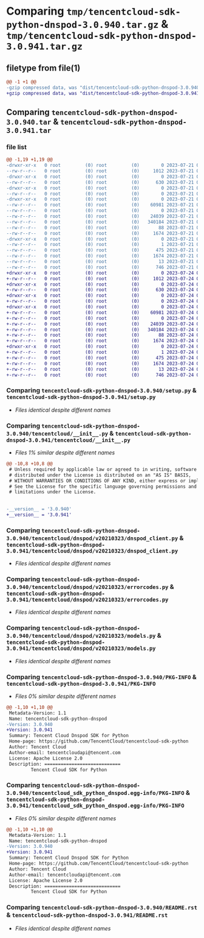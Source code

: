 # Comparing `tmp/tencentcloud-sdk-python-dnspod-3.0.940.tar.gz` & `tmp/tencentcloud-sdk-python-dnspod-3.0.941.tar.gz`

## filetype from file(1)

```diff
@@ -1 +1 @@
-gzip compressed data, was "dist/tencentcloud-sdk-python-dnspod-3.0.940.tar", last modified: Fri Jul 21 00:27:52 2023, max compression
+gzip compressed data, was "dist/tencentcloud-sdk-python-dnspod-3.0.941.tar", last modified: Mon Jul 24 00:35:48 2023, max compression
```

## Comparing `tencentcloud-sdk-python-dnspod-3.0.940.tar` & `tencentcloud-sdk-python-dnspod-3.0.941.tar`

### file list

```diff
@@ -1,19 +1,19 @@
-drwxr-xr-x   0 root         (0) root         (0)        0 2023-07-21 00:27:52.000000 tencentcloud-sdk-python-dnspod-3.0.940/
--rw-r--r--   0 root         (0) root         (0)     1012 2023-07-21 00:27:52.000000 tencentcloud-sdk-python-dnspod-3.0.940/setup.py
-drwxr-xr-x   0 root         (0) root         (0)        0 2023-07-21 00:27:52.000000 tencentcloud-sdk-python-dnspod-3.0.940/tencentcloud/
--rw-r--r--   0 root         (0) root         (0)      630 2023-07-21 00:27:52.000000 tencentcloud-sdk-python-dnspod-3.0.940/tencentcloud/__init__.py
-drwxr-xr-x   0 root         (0) root         (0)        0 2023-07-21 00:27:52.000000 tencentcloud-sdk-python-dnspod-3.0.940/tencentcloud/dnspod/
--rw-r--r--   0 root         (0) root         (0)        0 2023-07-21 00:27:52.000000 tencentcloud-sdk-python-dnspod-3.0.940/tencentcloud/dnspod/__init__.py
-drwxr-xr-x   0 root         (0) root         (0)        0 2023-07-21 00:27:52.000000 tencentcloud-sdk-python-dnspod-3.0.940/tencentcloud/dnspod/v20210323/
--rw-r--r--   0 root         (0) root         (0)    60981 2023-07-21 00:27:52.000000 tencentcloud-sdk-python-dnspod-3.0.940/tencentcloud/dnspod/v20210323/dnspod_client.py
--rw-r--r--   0 root         (0) root         (0)        0 2023-07-21 00:27:52.000000 tencentcloud-sdk-python-dnspod-3.0.940/tencentcloud/dnspod/v20210323/__init__.py
--rw-r--r--   0 root         (0) root         (0)    24039 2023-07-21 00:27:52.000000 tencentcloud-sdk-python-dnspod-3.0.940/tencentcloud/dnspod/v20210323/errorcodes.py
--rw-r--r--   0 root         (0) root         (0)   340184 2023-07-21 00:27:52.000000 tencentcloud-sdk-python-dnspod-3.0.940/tencentcloud/dnspod/v20210323/models.py
--rw-r--r--   0 root         (0) root         (0)       88 2023-07-21 00:27:52.000000 tencentcloud-sdk-python-dnspod-3.0.940/setup.cfg
--rw-r--r--   0 root         (0) root         (0)     1674 2023-07-21 00:27:52.000000 tencentcloud-sdk-python-dnspod-3.0.940/PKG-INFO
-drwxr-xr-x   0 root         (0) root         (0)        0 2023-07-21 00:27:52.000000 tencentcloud-sdk-python-dnspod-3.0.940/tencentcloud_sdk_python_dnspod.egg-info/
--rw-r--r--   0 root         (0) root         (0)        1 2023-07-21 00:27:52.000000 tencentcloud-sdk-python-dnspod-3.0.940/tencentcloud_sdk_python_dnspod.egg-info/dependency_links.txt
--rw-r--r--   0 root         (0) root         (0)      475 2023-07-21 00:27:52.000000 tencentcloud-sdk-python-dnspod-3.0.940/tencentcloud_sdk_python_dnspod.egg-info/SOURCES.txt
--rw-r--r--   0 root         (0) root         (0)     1674 2023-07-21 00:27:52.000000 tencentcloud-sdk-python-dnspod-3.0.940/tencentcloud_sdk_python_dnspod.egg-info/PKG-INFO
--rw-r--r--   0 root         (0) root         (0)       13 2023-07-21 00:27:52.000000 tencentcloud-sdk-python-dnspod-3.0.940/tencentcloud_sdk_python_dnspod.egg-info/top_level.txt
--rw-r--r--   0 root         (0) root         (0)      746 2023-07-21 00:27:52.000000 tencentcloud-sdk-python-dnspod-3.0.940/README.rst
+drwxr-xr-x   0 root         (0) root         (0)        0 2023-07-24 00:35:48.000000 tencentcloud-sdk-python-dnspod-3.0.941/
+-rw-r--r--   0 root         (0) root         (0)     1012 2023-07-24 00:35:48.000000 tencentcloud-sdk-python-dnspod-3.0.941/setup.py
+drwxr-xr-x   0 root         (0) root         (0)        0 2023-07-24 00:35:48.000000 tencentcloud-sdk-python-dnspod-3.0.941/tencentcloud/
+-rw-r--r--   0 root         (0) root         (0)      630 2023-07-24 00:35:48.000000 tencentcloud-sdk-python-dnspod-3.0.941/tencentcloud/__init__.py
+drwxr-xr-x   0 root         (0) root         (0)        0 2023-07-24 00:35:48.000000 tencentcloud-sdk-python-dnspod-3.0.941/tencentcloud/dnspod/
+-rw-r--r--   0 root         (0) root         (0)        0 2023-07-24 00:35:48.000000 tencentcloud-sdk-python-dnspod-3.0.941/tencentcloud/dnspod/__init__.py
+drwxr-xr-x   0 root         (0) root         (0)        0 2023-07-24 00:35:48.000000 tencentcloud-sdk-python-dnspod-3.0.941/tencentcloud/dnspod/v20210323/
+-rw-r--r--   0 root         (0) root         (0)    60981 2023-07-24 00:35:48.000000 tencentcloud-sdk-python-dnspod-3.0.941/tencentcloud/dnspod/v20210323/dnspod_client.py
+-rw-r--r--   0 root         (0) root         (0)        0 2023-07-24 00:35:48.000000 tencentcloud-sdk-python-dnspod-3.0.941/tencentcloud/dnspod/v20210323/__init__.py
+-rw-r--r--   0 root         (0) root         (0)    24039 2023-07-24 00:35:48.000000 tencentcloud-sdk-python-dnspod-3.0.941/tencentcloud/dnspod/v20210323/errorcodes.py
+-rw-r--r--   0 root         (0) root         (0)   340184 2023-07-24 00:35:48.000000 tencentcloud-sdk-python-dnspod-3.0.941/tencentcloud/dnspod/v20210323/models.py
+-rw-r--r--   0 root         (0) root         (0)       88 2023-07-24 00:35:48.000000 tencentcloud-sdk-python-dnspod-3.0.941/setup.cfg
+-rw-r--r--   0 root         (0) root         (0)     1674 2023-07-24 00:35:48.000000 tencentcloud-sdk-python-dnspod-3.0.941/PKG-INFO
+drwxr-xr-x   0 root         (0) root         (0)        0 2023-07-24 00:35:48.000000 tencentcloud-sdk-python-dnspod-3.0.941/tencentcloud_sdk_python_dnspod.egg-info/
+-rw-r--r--   0 root         (0) root         (0)        1 2023-07-24 00:35:48.000000 tencentcloud-sdk-python-dnspod-3.0.941/tencentcloud_sdk_python_dnspod.egg-info/dependency_links.txt
+-rw-r--r--   0 root         (0) root         (0)      475 2023-07-24 00:35:48.000000 tencentcloud-sdk-python-dnspod-3.0.941/tencentcloud_sdk_python_dnspod.egg-info/SOURCES.txt
+-rw-r--r--   0 root         (0) root         (0)     1674 2023-07-24 00:35:48.000000 tencentcloud-sdk-python-dnspod-3.0.941/tencentcloud_sdk_python_dnspod.egg-info/PKG-INFO
+-rw-r--r--   0 root         (0) root         (0)       13 2023-07-24 00:35:48.000000 tencentcloud-sdk-python-dnspod-3.0.941/tencentcloud_sdk_python_dnspod.egg-info/top_level.txt
+-rw-r--r--   0 root         (0) root         (0)      746 2023-07-24 00:35:48.000000 tencentcloud-sdk-python-dnspod-3.0.941/README.rst
```

### Comparing `tencentcloud-sdk-python-dnspod-3.0.940/setup.py` & `tencentcloud-sdk-python-dnspod-3.0.941/setup.py`

 * *Files identical despite different names*

### Comparing `tencentcloud-sdk-python-dnspod-3.0.940/tencentcloud/__init__.py` & `tencentcloud-sdk-python-dnspod-3.0.941/tencentcloud/__init__.py`

 * *Files 1% similar despite different names*

```diff
@@ -10,8 +10,8 @@
 # Unless required by applicable law or agreed to in writing, software
 # distributed under the License is distributed on an "AS IS" BASIS,
 # WITHOUT WARRANTIES OR CONDITIONS OF ANY KIND, either express or implied.
 # See the License for the specific language governing permissions and
 # limitations under the License.
 
 
-__version__ = '3.0.940'
+__version__ = '3.0.941'
```

### Comparing `tencentcloud-sdk-python-dnspod-3.0.940/tencentcloud/dnspod/v20210323/dnspod_client.py` & `tencentcloud-sdk-python-dnspod-3.0.941/tencentcloud/dnspod/v20210323/dnspod_client.py`

 * *Files identical despite different names*

### Comparing `tencentcloud-sdk-python-dnspod-3.0.940/tencentcloud/dnspod/v20210323/errorcodes.py` & `tencentcloud-sdk-python-dnspod-3.0.941/tencentcloud/dnspod/v20210323/errorcodes.py`

 * *Files identical despite different names*

### Comparing `tencentcloud-sdk-python-dnspod-3.0.940/tencentcloud/dnspod/v20210323/models.py` & `tencentcloud-sdk-python-dnspod-3.0.941/tencentcloud/dnspod/v20210323/models.py`

 * *Files identical despite different names*

### Comparing `tencentcloud-sdk-python-dnspod-3.0.940/PKG-INFO` & `tencentcloud-sdk-python-dnspod-3.0.941/PKG-INFO`

 * *Files 0% similar despite different names*

```diff
@@ -1,10 +1,10 @@
 Metadata-Version: 1.1
 Name: tencentcloud-sdk-python-dnspod
-Version: 3.0.940
+Version: 3.0.941
 Summary: Tencent Cloud Dnspod SDK for Python
 Home-page: https://github.com/TencentCloud/tencentcloud-sdk-python
 Author: Tencent Cloud
 Author-email: tencentcloudapi@tencent.com
 License: Apache License 2.0
 Description: ============================
         Tencent Cloud SDK for Python
```

### Comparing `tencentcloud-sdk-python-dnspod-3.0.940/tencentcloud_sdk_python_dnspod.egg-info/PKG-INFO` & `tencentcloud-sdk-python-dnspod-3.0.941/tencentcloud_sdk_python_dnspod.egg-info/PKG-INFO`

 * *Files 0% similar despite different names*

```diff
@@ -1,10 +1,10 @@
 Metadata-Version: 1.1
 Name: tencentcloud-sdk-python-dnspod
-Version: 3.0.940
+Version: 3.0.941
 Summary: Tencent Cloud Dnspod SDK for Python
 Home-page: https://github.com/TencentCloud/tencentcloud-sdk-python
 Author: Tencent Cloud
 Author-email: tencentcloudapi@tencent.com
 License: Apache License 2.0
 Description: ============================
         Tencent Cloud SDK for Python
```

### Comparing `tencentcloud-sdk-python-dnspod-3.0.940/README.rst` & `tencentcloud-sdk-python-dnspod-3.0.941/README.rst`

 * *Files identical despite different names*

